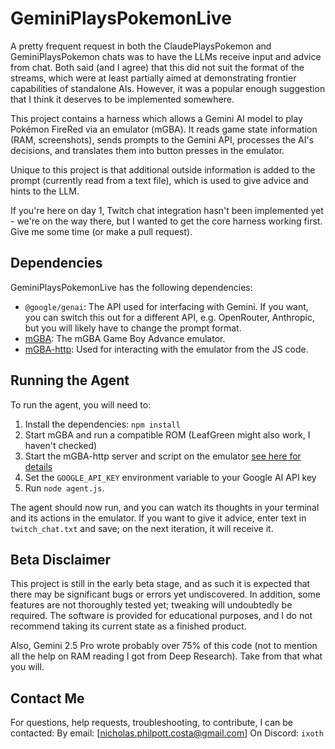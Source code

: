 # GeminiPlaysPokemonLive

A pretty frequent request in both the ClaudePlaysPokemon and GeminiPlaysPokemon chats was to have the LLMs receive input and advice from chat. Both said (and I agree) that this did not suit the format of the streams, which were at least partially aimed at demonstrating frontier capabilities of standalone AIs. However, it was a popular enough suggestion that I think it deserves to be implemented somewhere.

This project contains a harness which allows a Gemini AI model to play Pokémon FireRed via an emulator (mGBA). It reads game state information (RAM, screenshots), sends prompts to the Gemini API, processes the AI's decisions, and translates them into button presses in the emulator. 

Unique to this project is that additional outside information is added to the prompt (currently read from a text file), which is used to give advice and hints to the LLM.

If you're here on day 1, Twitch chat integration hasn't been implemented yet - we're on the way there, but I wanted to get the core harness working first. Give me some time (or make a pull request).

## Dependencies

GeminiPlaysPokemonLive has the following dependencies:
- `@google/genai`: The API used for interfacing with Gemini. If you want, you can switch this out for a different API, e.g. OpenRouter, Anthropic, but you will likely have to change the prompt format.
- [mGBA](https://mgba.io/): The mGBA Game Boy Advance emulator.
- [mGBA-http](https://github.com/nikouu/mGBA-http/): Used for interacting with the emulator from the JS code.

## Running the Agent

To run the agent, you will need to:
1.  Install the dependencies: `npm install`
2.  Start mGBA and run a compatible ROM (LeafGreen might also work, I haven't checked)
3.  Start the mGBA-http server and script on the emulator [see here for details](https://github.com/nikouu/mGBA-http?tab=readme-ov-file#quick-start-guide)
4.  Set the `GOOGLE_API_KEY` environment variable to your Google AI API key
5.  Run `node agent.js`.

The agent should now run, and you can watch its thoughts in your terminal and its actions in the emulator. If you want to give it advice, enter text in `twitch_chat.txt` and save; on the next iteration, it will receive it.

## Beta Disclaimer

This project is still in the early beta stage, and as such it is expected that there may be significant bugs or errors yet undiscovered. In addition, some features are not thoroughly tested yet; tweaking will undoubtedly be required. The software is provided for educational purposes, and I do not recommend taking its current state as a finished product.

Also, Gemini 2.5 Pro wrote probably over 75% of this code (not to mention all the help on RAM reading I got from Deep Research). Take from that what you will.

## Contact Me

For questions, help requests, troubleshooting, to contribute, I can be contacted:
By email: [nicholas.philpott.costa@gmail.com]
On Discord: `ixoth`